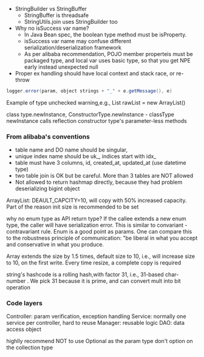 * StringBuilder vs StringBuffer
  * StringBuffer is threadsafe
  * StringUtils.join uses StringBuilder too
* Why no isSuccess var name?
  * In Java Bean spec, the boolean type method must be isProperty.
  * isSuccess var name may confuse different serialization/deserialization framework
  * As per alibaba recommendation, POJO member properteis must be packaged type, and local var uses basic type, so that you get NPE early instead unexpected null
* Proper ex handling should have local context and stack race, or re-throw
```java
logger.error(param, object strings + "_" + e.getMessage(), e)
```

Example of type unchecked warning,e.g.,  List<String> rawList = new ArrayList()

class type.newInstance, ConstructorType.newInstance - classType newInstance calls reflection constructor type's parameter-less methods

### From alibaba's conventions

* table name and DO name should be singular, 
* unique index name should be uk_, indices start with idx_
* table must have 3 columns, id, created_at, updated_at (use datetime type)
* two table join is OK but be careful. More than 3 tables are NOT allowed
* Not allowed to return hashmap directly, because they had problem deserializing bigint object

ArrayList: DEAULT_CAPCITY=10, will copy with 50% increased capacity. Part of the reason init size is recommended to be set

why no enum type as API return type? If the callee extends a new enum type, the caller will have serialization error. This is similar to convariant - contravariant rule. Enum is a good point as params. One can compare this to the robustness principle of communication: "be liberal in what you accept and conservative in what you produce.

Array extends the size by 1.5 times, default size to 10, i.e., will increase size to 10, on the first write. Every time resize, a complete copy is required

string's hashcode is a rolling hash,with factor 31, i.e., 31-based char-number . We pick 31 because it is prime, and can convert mult into bit operation

### Code layers
Controller: param verification, exception handling
Service: normally one service per controller, hard to reuse
Manager: reusable logic 
DAO: data access object

highlly recommend NOT to use Optional as the param type
don't option on the collection type
